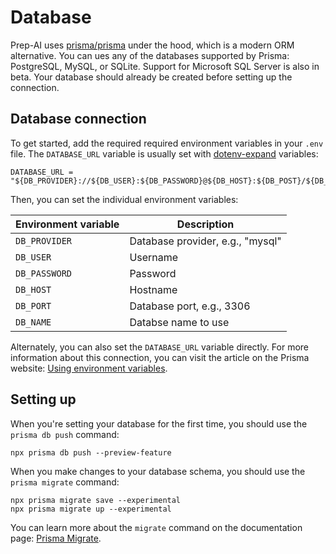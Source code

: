 # Database

Prep-AI uses [prisma/prisma](https://github.com/prisma/prisma) under the hood, which is a modern ORM alternative. You can ues any of the databases supported by Prisma: PostgreSQL, MySQL, or SQLite. Support for Microsoft SQL Server is also in beta. Your database should already be created before setting up the connection.

## Database connection

To get started, add the required required environment variables in your `.env` file. The `DATABASE_URL` variable is usually set with [dotenv-expand](https://github.com/motdotla/dotenv-expand) variables:

```env title=".env"
DATABASE_URL = "${DB_PROVIDER}://${DB_USER}:${DB_PASSWORD}@${DB_HOST}:${DB_POST}/${DB_NAME}"
```

Then, you can set the individual environment variables:

| Environment variable | Description                      |
| -------------------- | -------------------------------- |
| `DB_PROVIDER`        | Database provider, e.g., "mysql" |
| `DB_USER`            | Username                         |
| `DB_PASSWORD`        | Password                         |
| `DB_HOST`            | Hostname                         |
| `DB_PORT`            | Database port, e.g., 3306        |
| `DB_NAME`            | Databse name to use              |

Alternately, you can also set the `DATABASE_URL` variable directly. For more information about this connection, you can visit the article on the Prisma website: [Using environment variables](https://www.prisma.io/docs/reference/tools-and-interfaces/prisma-schema#using-environment-variables).

## Setting up

When you're setting your database for the first time, you should use the `prisma db push` command:

```
npx prisma db push --preview-feature
```

When you make changes to your database schema, you should use the `prisma migrate` command:

```
npx prisma migrate save --experimental
npx prisma migrate up --experimental
```

You can learn more about the `migrate` command on the documentation page: [Prisma Migrate](https://www.prisma.io/docs/reference/tools-and-interfaces/prisma-migrate).